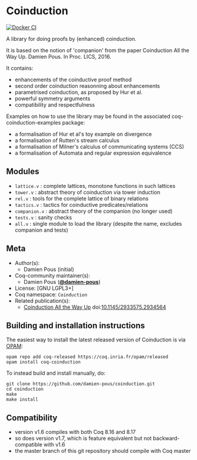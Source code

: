 # Coinduction

[![Docker CI][docker-action-shield]][docker-action-link]

[docker-action-shield]: https://github.com/damien-pous/coinduction/workflows/Docker%20CI/badge.svg?branch=8.18
[docker-action-link]: https://github.com/damien-pous/coinduction/actions?query=workflow:"Docker%20CI"

A library for doing proofs by (enhanced) coinduction.

It is based on the notion of 'companion' from the paper
Coinduction All the Way Up. Damien Pous. In Proc. LICS, 2016.

It contains:
 - enhancements of the coinductive proof method
 - second order coinduction reasonning about enhancements
 - parametrised coinduction, as proposed by Hur et al.
 - powerful symmetry arguments
 - compatibility and respectfulness

Examples on how to use the library may be found in the associated coq-coinduction-examples package: 
 - a formalisation of Hur et al's toy example on divergence 
 - a formalisation of Rutten's stream calculus
 - a formalisation of Milner's calculus of communicating systems (CCS)
 - a formalisation of Automata and regular expression equivalence
 
## Modules
 + `lattice.v`     : complete lattices, monotone functions in such lattices
 + `tower.v`       : abstract theory of coinduction via tower induction
 + `rel.v`         : tools for the complete lattice of binary relations
 + `tactics.v`     : tactics for coinductive predicates/relations
 + `companion.v`   : abstract theory of the companion (no longer used)
 + `tests.v`       : sanity checks
 + `all.v`         : single module to load the library (despite the name, excludes companion and tests)

## Meta

- Author(s):
  - Damien Pous (initial)
- Coq-community maintainer(s):
  - Damien Pous ([**@damien-pous**](https://github.com/damien-pous))
- License: [GNU LGPL3+]
- Coq namespace: `Coinduction`
- Related publication(s):
  - [Coinduction All the Way Up](https://hal.archives-ouvertes.fr/hal-01259622) doi:[10.1145/2933575.2934564](http://dx.doi.org/10.1145/2933575.2934564)

## Building and installation instructions

The easiest way to install the latest released version of Coinduction
is via [OPAM](https://opam.ocaml.org/doc/Install.html):

```shell
opam repo add coq-released https://coq.inria.fr/opam/released
opam install coq-coinduction
```

To instead build and install manually, do:

``` shell
git clone https://github.com/damien-pous/coinduction.git
cd coinduction
make
make install
```

## Compatibility

- version v1.6 compiles with both Coq 8.16 and 8.17
- so does version v1.7, which is feature equivalent but not backward-compatible with v1.6
- the master branch of this git repository should compile with Coq master
